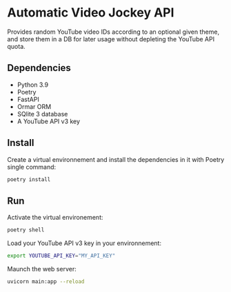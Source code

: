# Automatic Video Jockey API

Provides random YouTube video IDs according to an optional given theme, and store them in a DB for later usage without depleting the YouTube API quota.

## Dependencies

- Python 3.9
- Poetry
- FastAPI
- Ormar ORM
- SQlite 3 database
- A YouTube API v3 key

## Install

Create a virtual environnement and install the dependencies in it with Poetry single command:
```sh
poetry install
```

## Run 

Activate the virtual environement:
```sh
poetry shell
```

Load your YouTube API v3 key in your environnement:
```sh
export YOUTUBE_API_KEY="MY_API_KEY"
```

Maunch the web server:
```sh
uvicorn main:app --reload
```
